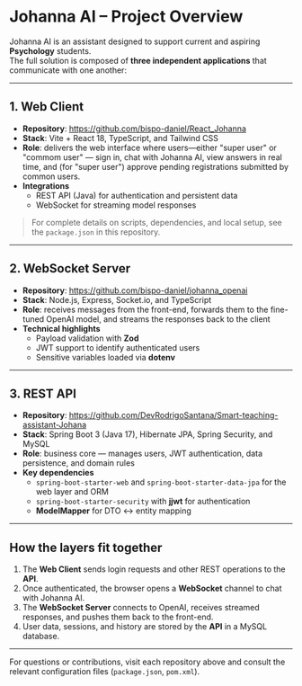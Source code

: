# Johanna AI – Project Overview

Johanna AI is an assistant designed to support current and aspiring **Psychology** students.  
The full solution is composed of **three independent applications** that communicate with one another:

---

## 1. Web Client

* **Repository**: <https://github.com/bispo-daniel/React_Johanna>  
* **Stack**: Vite + React 18, TypeScript, and Tailwind CSS  
* **Role**: delivers the web interface where users—either "super user" or "commom user" — sign in, chat with Johanna AI, view answers in real time, and (for "super user") approve pending registrations submitted by common users. 
* **Integrations**  
  * REST API (Java) for authentication and persistent data  
  * WebSocket for streaming model responses  

> For complete details on scripts, dependencies, and local setup, see the `package.json` in this repository.

---

## 2. WebSocket Server

* **Repository**: <https://github.com/bispo-daniel/johanna_openai>  
* **Stack**: Node.js, Express, Socket.io, and TypeScript  
* **Role**: receives messages from the front-end, forwards them to the fine-tuned OpenAI model, and streams the responses back to the client  
* **Technical highlights**  
  * Payload validation with **Zod**  
  * JWT support to identify authenticated users  
  * Sensitive variables loaded via **dotenv**

---

## 3. REST API

* **Repository**: <https://github.com/DevRodrigoSantana/Smart-teaching-assistant-Johana>  
* **Stack**: Spring Boot 3 (Java 17), Hibernate JPA, Spring Security, and MySQL  
* **Role**: business core — manages users, JWT authentication, data persistence, and domain rules  
* **Key dependencies**  
  * `spring-boot-starter-web` and `spring-boot-starter-data-jpa` for the web layer and ORM  
  * `spring-boot-starter-security` with **jjwt** for authentication  
  * **ModelMapper** for DTO ↔ entity mapping  

---

## How the layers fit together

1. The **Web Client** sends login requests and other REST operations to the **API**.  
2. Once authenticated, the browser opens a **WebSocket** channel to chat with Johanna AI.  
3. The **WebSocket Server** connects to OpenAI, receives streamed responses, and pushes them back to the front-end.  
4. User data, sessions, and history are stored by the **API** in a MySQL database.

---

For questions or contributions, visit each repository above and consult the relevant configuration files (`package.json`, `pom.xml`).
